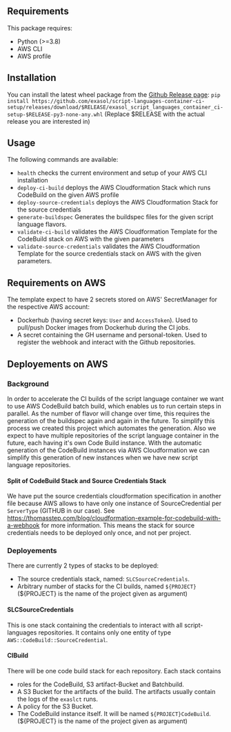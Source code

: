 ## Requirements

This package requires:
* Python (>=3.8)
* AWS CLI
* AWS profile

## Installation

You can install the latest wheel package from the [Github Release page](https://github.com/exasol/script-languages-container-ci-setup/releases):
`
pip install https://github.com/exasol/script-languages-container-ci-setup/releases/download/$RELEASE/exasol_script_languages_container_ci-setup-$RELEASE-py3-none-any.whl
`
(Replace $RELEASE with the actual release you are interested in)

## Usage

The following commands are available:
* `health` checks the current environment and setup of your AWS CLI installation
* `deploy-ci-build` deploys the AWS Cloudformation Stack which runs CodeBuild on the given AWS profile
* `deploy-source-credentials` deploys the AWS Cloudformation Stack for the source credentials
* `generate-buildspec` Generates the buildspec files for the given script language flavors.
* `validate-ci-build` validates the AWS Cloudformation Template for the CodeBuild stack on AWS with the given parameters
* `validate-source-credentials` validates the AWS Cloudformation Template for the source credentials stack on AWS with the given parameters.

## Requirements on AWS

The template expect to have 2 secrets stored on AWS' SecretManager for the respective AWS account:
* Dockerhub (having secret keys: `User` and `AccessToken`). Used to pull/push Docker images from Dockerhub during the CI jobs.
* A secret containing the GH username and personal-token. Used to register the webhook and interact with the Github repositories. 

## Deployements on AWS 

### Background

In order to accelerate the CI builds of the script language container we want to use AWS CodeBuild batch build, which enables us to run certain steps in parallel. As the number of flavor will change over time, this requires the generation of the buildspec again and again in the future. To simplify this process we created this project which automates the generation. Also we expect to have multiple repositories of the script language container in the future, each having it's own Code Build instance. With the automatic generation of the CodeBuild instances via AWS Cloudformation we can simplify this generation of new instances when we have new script language repositories.

#### Split of CodeBuild Stack and Source Credentials Stack

We have put the source credentials cloudformation specification in another file because AWS allows to have only one instance of SourceCredential per `ServerType` (GITHUB in our case). See https://thomasstep.com/blog/cloudformation-example-for-codebuild-with-a-webhook for more information.
This means the stack for source credentials needs to be deployed only once, and not per project.

### Deployements

There are currently 2 types of stacks to be deployed:
* The source credentials stack, named: `SLCSourceCredentials`. 
* Arbitrary number of stacks for the CI builds, named `${PROJECT}` (${PROJECT} is the name of the project given as argument)

#### SLCSourceCredentials

This is one stack containing the credentials to interact with all script-languages repositories.
It contains only one entity of type `AWS::CodeBuild::SourceCredential`.

#### CIBuild

There will be one code build stack for each repository. Each stack contains 
* roles for the CodeBuild, S3 artifact-Bucket and Batchbuild.
* A S3 Bucket for the artifacts of the build. The artifacts usually contain the logs of the `exaslct` runs.
* A policy for the S3 Bucket.
* The CodeBuild instance itself. It will be named `${PROJECT}CodeBuild`. (${PROJECT} is the name of the project given as argument)

